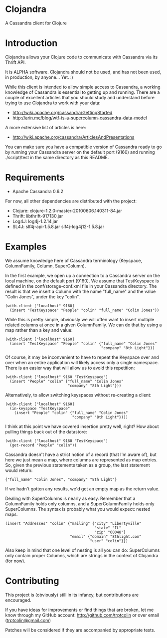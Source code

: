 Clojandra
=========

A Cassandra client for Clojure


Introduction
=====

Clojandra allows your Clojure code to communicate with Cassandra via its
Thrift API.

It is ALPHA software. Clojandra should not be used, and has not been used, in
production, by anyone... Yet.  :)

While this client is intended to allow simple access to Cassandra, a working
knowledge of Cassandra is essential to getting up and running. There are a
couple of excellent articles that you should study and understand before trying
to use Clojandra to work with your data:

* http://wiki.apache.org/cassandra/GettingStarted
* http://arin.me/blog/wtf-is-a-supercolumn-cassandra-data-model

A more extensive list of articles is here:
* http://wiki.apache.org/cassandra/ArticlesAndPresentations

You can make sure you have a compatible version of Cassandra ready to go
by running your Cassandra server on the default port (9160) and running
./script/test in the same directory as this README.



Requirements
============

* Apache Cassandra 0.6.2

For now, all other dependencies are distributed with the project:

* Clojure: clojure-1.2.0-master-20100606.140311-84.jar
* Thrift: libthrift-917130.jar
* Log4J: log4j-1.2.14.jar
* SL4J: slf4j-api-1.5.8.jar
        slf4j-log4j12-1.5.8.jar


Examples
========

We assume knowledge here of Cassandra terminology (Keyspace, ColumnFamily,
Column, SuperColumn).

In the first example, we open up a connection to a Cassandra server on the
local machine, on the default port (9160).  We assume that TestKeyspace is
defined in the conf/storage-conf.xml file in your Cassandra directory.  The
result is that we insert a Column with the name "full_name" and the value
"Colin Jones", under the key "colin".

    (with-client ["localhost" 9160]
      (insert "TestKeyspace" "People" "colin" "full_name" "Colin Jones"))

While this is pretty simple, obviously we will often want to insert multiple
related columns at once in a given ColumnFamily.  We can do that by using a
map rather than a key and value:

    (with-client ["localhost" 9160]
      (insert "TestKeyspace" "People" "colin" {"full_name" "Colin Jones"
                                               "company" "8th Light"}))

Of course, it may be inconvenient to have to repeat the Keyspace over and over
when an entire application will likely access only a single namespace. There
is an easier way that will allow us to avoid this repetition:

    (with-client ["localhost" 9160 "TestKeyspace"]
      (insert "People" "colin" {"full_name" "Colin Jones"
                                "company" "8th Light"}))

Alternatively, to allow switching keyspaces without re-creating a client:

    (with-client ["localhost" 9160]
      (in-keyspace "TestKeyspace"
        (insert "People" "colin" {"full_name" "Colin Jones"
                                  "company" "8th Light"})))

I think at this point we have covered insertion pretty well, right? How about
pulling things back out of the datastore:

    (with-client ["localhost" 9160 "TestKeyspace"]
      (get-record "People" "colin"))

Cassandra doesn't have a strict notion of a record (that I'm aware of), but
here we just mean a map, where columns are represented as map entries. So, given
the previous statements taken as a group, the last statement would return:

    {"full_name" "Colin Jones", "company" "8th Light"}

If we hadn't gotten any results, we'd get an empty map as the return value.

Dealing with SuperColumns is nearly as easy. Remember that a ColumnFamily holds
only columns, and a SuperColumnFamily holds only SuperColumns. The syntax is
probably what you would expect: nested maps.

    (insert "Addresses" "colin" {"mailing" {"city" "Libertyville"
                                            "state" "IL"
                                            "zip" "60048"}
                                 "email" {"domain" "8thlight.com"
                                          "user" "colin"}})

Also keep in mind that one level of nesting is all you can do: SuperColumns only
contain proper Columns, which are strings in the context of Clojandra (for now).



Contributing
============

This project is (obviously) still in its infancy, but contributions are
encouraged.

If you have ideas for improvements or find things that are broken,
let me know through my GitHub account: http://github.com/trptcolin or over
email (trptcolin@gmail.com)

Patches will be considered if they are accompanied by appropriate tests.

